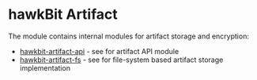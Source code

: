 hawkBit Artifact
===
The module contains internal modules for artifact storage and encryption:
* [hawkbit-artifact-api](hawkbit-artifact-api/README.md) - see for artifact API module
* [hawkbit-artifact-fs](hawkbit-artifact-fs/README.md) - see for file-system based artifact storage implementation